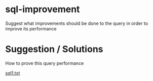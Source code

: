 # sql-improvement
Suggest what improvements should be done to the query in order to improve its performance

# Suggestion / Solutions
How to prove this query performance

[sql1.txt](https://github.com/evanchia12/sql-improvement/files/6081210/sql1.txt)
